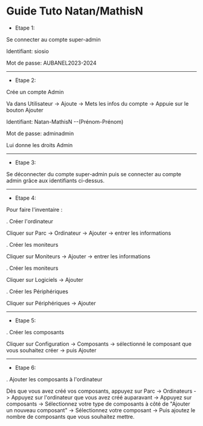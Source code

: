 #    Guide Tuto Natan/MathisN

- Etape 1:


Se connecter au compte super-admin

Identifiant: siosio

Mot de passe: AUBANEL2023-2024

---

- Etape 2: 


Crée un compte Admin

Va dans Utilisateur -> Ajoute -> Mets les infos du compte -> Appuie sur le bouton Ajouter

Identifiant: Natan-MathisN --(Prénom-Prénom)

Mot de passe: adminadmin

Lui donne les droits Admin

---

- Etape 3: 

Se déconnecter du compte super-admin puis se connecter au compte admin grâce aux identifiants ci-dessus.

---

- Etape 4:

Pour faire l'inventaire :

. Créer l'ordinateur

Cliquer sur Parc -> Ordinateur -> Ajouter -> entrer les informations

. Créer les moniteurs

Cliquer sur Moniteurs -> Ajouter -> entrer les informations

. Créer les moniteurs

Cliquer sur Logiciels -> Ajouter

. Créer les Périphériques

Cliquer sur Périphériques -> Ajouter

--- 

- Etape 5:

. Créer les composants

Cliquer sur Configuration -> Composants -> sélectionné le composant que vous souhaitez créer -> puis Ajouter

---

- Etape 6:

. Ajouter les composants à l'ordinateur

Dès que vous avez créé vos composants, appuyez sur Parc -> Ordinateurs -> Appuyez sur l'ordinateur que vous avez créé auparavant -> Appuyez sur composants -> Sélectionnez votre type de composants à côté de "Ajouter un nouveau composant" -> Sélectionnez votre composant -> Puis ajoutez le nombre de composants que vous souhaitez mettre.
